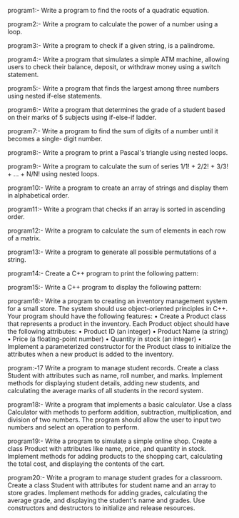 program1:- Write a program to find the roots of a quadratic equation.


program2:- Write a program to calculate the power of a number using a loop.


program3:- Write a program to check if a given string, is a palindrome.


program4:- Write a program that simulates a simple ATM machine, allowing users to check
their balance, deposit, or withdraw money using a switch statement.


program5:- Write a program that finds the largest among three numbers using nested if-else
statements.


program6:- Write a program that determines the grade of a student based on their marks of
5 subjects using if-else-if ladder.


program7:- Write a program to find the sum of digits of a number until it becomes a single-
digit number.


program8:- Write a program to print a Pascal&#39;s triangle using nested loops.


program9:- Write a program to calculate the sum of series 1/1! + 2/2! + 3/3! + ... + N/N! using nested loops.


program10:- Write a program to create an array of strings and display them in alphabetical
order.


program11:- Write a program that checks if an array is sorted in ascending order.


program12:- Write a program to calculate the sum of elements in each row of a matrix.


program13:- Write a program to generate all possible permutations of a string.


program14:- Create a C++ program to print the following pattern:


program15:- Write a C++ program to display the following pattern:


program16:- Write a program to creating an inventory management system for a small
store. The system should use object-oriented principles in C++. Your program
should have the following features:
• Create a Product class that represents a product in the inventory. Each
Product object should have the following attributes:
• Product ID (an integer)
• Product Name (a string)
• Price (a floating-point number)
• Quantity in stock (an integer)
• Implement a parameterized constructor for the Product class to
initialize the attributes when a new product is added to the inventory.


program:-17 Write a program to manage student records. Create a class Student with
attributes such as name, roll number, and marks. Implement methods for
displaying student details, adding new students, and calculating the average
marks of all students in the record system.


program18:- Write a program that implements a basic calculator. Use a class Calculator
with methods to perform addition, subtraction, multiplication, and division of
two numbers. The program should allow the user to input two numbers and
select an operation to perform.


program19:- Write a program to simulate a simple online shop. Create a class Product with
attributes like name, price, and quantity in stock. Implement methods for
adding products to the shopping cart, calculating the total cost, and displaying
the contents of the cart.


program20:- Write a program to manage student grades for a classroom. Create a class
Student with attributes for student name and an array to store grades.
Implement methods for adding grades, calculating the average grade, and
displaying the student&#39;s name and grades. Use constructors and destructors to
initialize and release resources.
